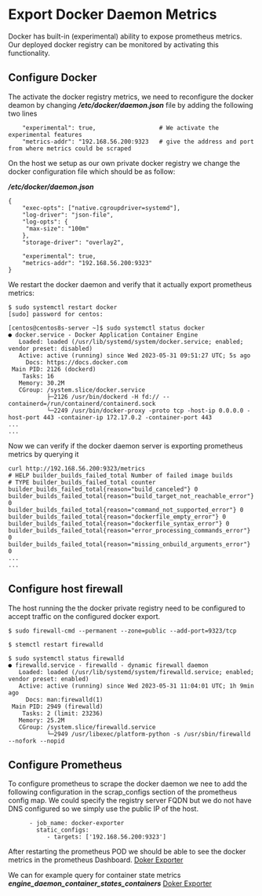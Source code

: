 # Export Docker Daemon Metrics
Docker has built-in (experimental) ability to expose prometheus metrics.  
Our deployed docker registry can be monitored by activating this functionality. 

## Configure Docker
The activate the docker registry metrics, we need to reconfigure the docker deamon by changing ***/etc/docker/daemon.json*** file by adding the following two lines
```
    "experimental": true,                  # We activate the experimental features
    "metrics-addr": "192.168.56.200:9323   # give the address and port from where metrics could be scraped
```

On the host we setup as our own private docker registry we change the docker configuration file which should be as follow:

***/etc/docker/daemon.json*** 

```
{
    "exec-opts": ["native.cgroupdriver=systemd"],
    "log-driver": "json-file",
    "log-opts": {
     "max-size": "100m"
    },
    "storage-driver": "overlay2",

    "experimental": true,
    "metrics-addr": "192.168.56.200:9323"
}

```

We restart the docker daemon and verify that it actually export prometheus metrics:
```
$ sudo systemctl restart docker
[sudo] password for centos:

[centos@centos8s-server ~]$ sudo systemctl status docker
● docker.service - Docker Application Container Engine
   Loaded: loaded (/usr/lib/systemd/system/docker.service; enabled; vendor preset: disabled)
   Active: active (running) since Wed 2023-05-31 09:51:27 UTC; 5s ago
     Docs: https://docs.docker.com
 Main PID: 2126 (dockerd)
    Tasks: 16
   Memory: 30.2M
   CGroup: /system.slice/docker.service
           ├─2126 /usr/bin/dockerd -H fd:// --containerd=/run/containerd/containerd.sock
           └─2249 /usr/bin/docker-proxy -proto tcp -host-ip 0.0.0.0 -host-port 443 -container-ip 172.17.0.2 -container-port 443
...
...

```

Now we can verify if the docker daemon server is exporting prometheus metrics by querying it
```
curl http://192.168.56.200:9323/metrics
# HELP builder_builds_failed_total Number of failed image builds
# TYPE builder_builds_failed_total counter
builder_builds_failed_total{reason="build_canceled"} 0
builder_builds_failed_total{reason="build_target_not_reachable_error"} 0
builder_builds_failed_total{reason="command_not_supported_error"} 0
builder_builds_failed_total{reason="dockerfile_empty_error"} 0
builder_builds_failed_total{reason="dockerfile_syntax_error"} 0
builder_builds_failed_total{reason="error_processing_commands_error"} 0
builder_builds_failed_total{reason="missing_onbuild_arguments_error"} 0
...
...
```

## Configure host firewall
The host running the the docker private registry need to be configured to accept traffic on the configured docker export. 

```
$ sudo firewall-cmd --permanent --zone=public --add-port=9323/tcp

$ stemctl restart firewalld

$ sudo systemctl status firewalld
● firewalld.service - firewalld - dynamic firewall daemon
   Loaded: loaded (/usr/lib/systemd/system/firewalld.service; enabled; vendor preset: enabled)
   Active: active (running) since Wed 2023-05-31 11:04:01 UTC; 1h 9min ago
     Docs: man:firewalld(1)
 Main PID: 2949 (firewalld)
    Tasks: 2 (limit: 23236)
   Memory: 25.2M
   CGroup: /system.slice/firewalld.service
           └─2949 /usr/libexec/platform-python -s /usr/sbin/firewalld --nofork --nopid

```

## Configure Prometheus
To configure prometheus to scrape the docker daemon we nee to add the following configuration in the scrap_configs section of the prometheus config map. 
We could specify the registry server FQDN but we do not have DNS configured so we simply use the public IP of the host.

```
      - job_name: docker-exporter
        static_configs:
           - targets: ['192.168.56.200:9323']

```
After restarting the prometheus POD we should be able to see the docker metrics in the prometheus Dashboard. 
[Doker Exporter](../../../doc/DockerExporter-01.JPG)

We can for example query for container state metrics ***engine_daemon_container_states_containers***
[Doker Exporter](../../../doc/DockerExporter-02.JPG)
